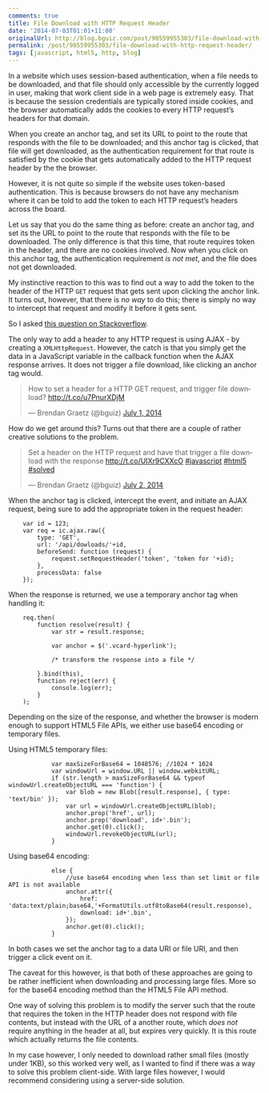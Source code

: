 ```yaml
---
comments: true
title: File Download with HTTP Request Header
date: '2014-07-03T01:01+11:00'
originalUrl: http://blog.bguiz.com/post/90559955303/file-download-with-http-request-header
permalink: /post/90559955303/file-download-with-http-request-header/
tags: [javascript, html5, http, blog]
---
```


<p>In a website which uses session-based authentication,
when a file needs to be downloaded,
and that file should only accessible by the currently logged in user,
making that work client side in a web page is extremely easy.
That is because the session credentials are typically stored inside cookies,
and the browser automatically adds the cookies to every HTTP request&#8217;s headers
for that domain.</p>

<p>When you create an anchor tag, and set its URL to point to the route
that responds with the file to be downloaded;
and this anchor tag is clicked, that file will get downloaded,
as the authentication requirement for that route is satisfied by the cookie
that gets automatically added to the HTTP request header by the the browser.</p>

<p>However, it is not quite so simple if the website uses token-based authentication.
This is because browsers do not have any mechanism where it can be told to
add the token to each HTTP request&#8217;s headers across the board.</p>

<p>Let us say that you do the same thing as before:
create an anchor tag, and set its the URL to point to the route
that responds with the file to be downloaded.
The only difference is that this time, that route requires token in the header,
and there are no cookies involved.
Now when you click on this anchor tag,
the authentication requirement <em>is not met</em>,
and the file does not get downloaded.</p>

<p>My instinctive reaction to this was to find out a way to add
the token to the header of the HTTP <code>GET</code> request that gets
sent upon clicking the anchor link.
It turns out, however, that there is <em>no way</em> to do this;
there is simply no way to intercept that request and modify it before it gets sent.</p>

<p>So I asked <a href="http://stackoverflow.com/a/24523253/194982" title="How to set a header for a HTTP GET request, and trigger file download?" target="_blank">this question on Stackoverflow</a>.</p>

<p>The only way to add a header to any HTTP request is using AJAX -
by creating a <code>XMLHttpRequest</code>.
However, the catch is that you simply get the data in a JavaScript variable
in the callback function when the AJAX response arrives.
It does not trigger a file download, like clicking an anchor tag would.</p>

<blockquote class="twitter-tweet" data-cards="hidden" lang="en"><p>How to set a header for a HTTP GET request, and trigger file download? <a href="http://t.co/u7PnurXDjM" target="_blank">http://t.co/u7PnurXDjM</a></p>— Brendan Graetz (@bguiz) <a href="https://twitter.com/bguiz/statuses/483789449482862593" target="_blank">July 1, 2014</a></blockquote>

<p>How do we get around this?
Turns out that there are a couple of rather creative solutions to the problem.</p>

<blockquote class="twitter-tweet" data-cards="hidden" lang="en"><p>Set a header on the HTTP request and have that trigger a file download with the response <a href="http://t.co/UIXr9CXXcO" target="_blank">http://t.co/UIXr9CXXcO</a> <a href="https://twitter.com/hashtag/javascript?src=hash" target="_blank">#javascript</a> <a href="https://twitter.com/hashtag/html5?src=hash" target="_blank">#html5</a> <a href="https://twitter.com/hashtag/solved?src=hash" target="_blank">#solved</a></p>— Brendan Graetz (@bguiz) <a href="https://twitter.com/bguiz/statuses/484204570071953408" target="_blank">July 2, 2014</a></blockquote>

<p>When the anchor tag is clicked, intercept the event, and initiate an AJAX request,
being sure to add the appropriate token in the request header:</p>

<pre><code>    var id = 123;
    var req = ic.ajax.raw({
        type: 'GET',
        url: '/api/dowloads/'+id,
        beforeSend: function (request) {
            request.setRequestHeader('token', 'token for '+id);
        },
        processData: false
    });
</code></pre>

<p>When the response is returned, we use a temporary anchor tag when handling it:</p>

<pre><code>    req.then(
        function resolve(result) {
            var str = result.response;

            var anchor = $('.vcard-hyperlink');

            /* transform the response into a file */

        }.bind(this),
        function reject(err) {
            console.log(err);
        }
    );
</code></pre>

<p>Depending on the size of the response,
and whether the browser is modern enough to support HTML5 File APIs,
we either use base64 encoding or temporary files.</p>

<p>Using HTML5 temporary files:</p>

<pre><code>            var maxSizeForBase64 = 1048576; //1024 * 1024
            var windowUrl = window.URL || window.webkitURL;
            if (str.length &gt; maxSizeForBase64 &amp;&amp; typeof windowUrl.createObjectURL === 'function') {
                var blob = new Blob([result.response], { type: 'text/bin' });
                var url = windowUrl.createObjectURL(blob);
                anchor.prop('href', url);
                anchor.prop('download', id+'.bin');
                anchor.get(0).click();
                windowUrl.revokeObjectURL(url);
            }
</code></pre>

<p>Using base64 encoding:</p>

<pre><code>            else {
                //use base64 encoding when less than set limit or file API is not available
                anchor.attr({
                    href: 'data:text/plain;base64,'+FormatUtils.utf8toBase64(result.response),
                    download: id+'.bin',
                });
                anchor.get(0).click();
            }
</code></pre>

<p>In both cases we set the anchor tag to a data URI or file URI,
and then trigger a click event on it.</p>

<p>The caveat for this however, is that both of these approaches are going to be
rather inefficient when downloading and processing large files.
More so for the base64 encoding method than the HTML5 File API method.</p>

<p>One way of solving this problem is to modify the server such that the route that
requires the token in the HTTP header does not respond with file contents,
but instead with the URL of a another route,
which <em>does not</em> require anything in the header at all,
but expires very quickly.
It is this route which actually returns the file contents.</p>

<p>In my case however, I only needed to download rather small files
(mostly under 1KB), so this worked very well,
as I wanted to find if there was a way to solve this problem client-side.
With large files however, I would recommend considering using a server-side solution.</p>

<script async src="//platform.twitter.com/widgets.js" charset="utf-8"></script>
